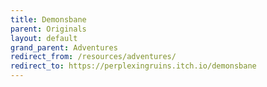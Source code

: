 ```yaml
---
title: Demonsbane
parent: Originals
layout: default
grand_parent: Adventures
redirect_from: /resources/adventures/
redirect_to: https://perplexingruins.itch.io/demonsbane
---
```

